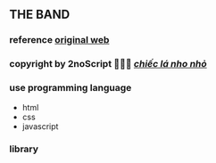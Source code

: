 ## THE BAND

### reference [original web](https://www.w3schools.com/w3css/tryw3css_templates_band.htm)

### copyright by 2noScript 👨🏻‍💻 [_chiếc lá nho nhỏ_](https://github.com/2noScript)

### use programming language

- html
- css
- javascript

### library
